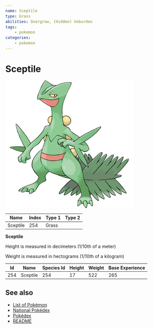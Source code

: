 ```yaml
---
name: Sceptile
type: Grass
abilities: Overgrow, (Hidden) Unburden
tags:
    - pokemon
categories:
    - pokemon
---
```


# Sceptile


![Sceptile](images/254.png)

| **Name** | **Index** | **Type 1** | **Type 2** |
|----|----|----|----|
| Sceptile | 254 | Grass  |  |

**Sceptile** 


Height is measured in decimeters (1/10th of a meter)

Weight is measured in hectograms (1/10th of a kilogram)

| **Id** | **Name** | **Species Id** | **Height** | **Weight** | **Base Experience** |
|--------|----------|----------------|------------|------------|---------------------|
| 254 | Sceptile | 254 | 17 | 522 | 265 |


## See also

- [List of Pokémon](../pokemon.md)
- [National Pokédex](../national_pokedex.md)
- [Pokédex](../pokedex.md)
- [README](../README.md)
